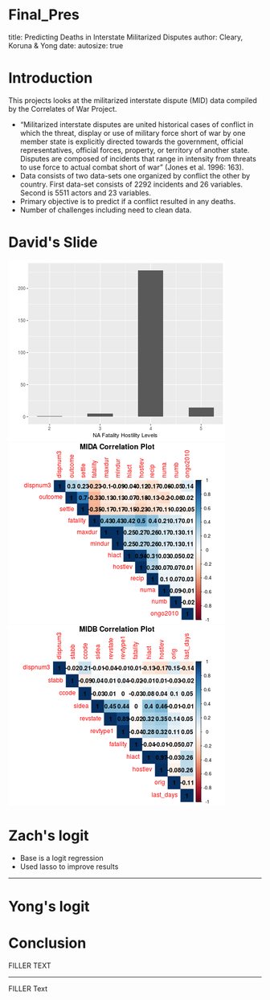 Final_Pres
========================================================
title: Predicting Deaths in Interstate Militarized Disputes
author: Cleary, Koruna & Yong
date: 
autosize: true

Introduction
========================================================

This projects looks at the militarized interstate dispute (MID) data compiled by the Correlates of War Project. 

- “Militarized interstate disputes are united historical cases of conflict in which the threat, display or use of military force short of war by one member state is explicitly directed towards the government, official representatives, official forces, property, or territory of another state. Disputes are composed of incidents that range in intensity from threats to use force to actual combat short of war” (Jones et al. 1996: 163).
- Data consists of two data-sets one organized by conflict the other by country. First data-set consists of 2292 incidents and 26 variables. Second is 5511 actors and 23 variables.
- Primary objective is to predict if a conflict resulted in any deaths.
- Number of challenges including need to clean data.

David's Slide
========================================================



![plot of chunk unnamed-chunk-1](Final_Pres-figure/unnamed-chunk-1-1.png)
![plot of chunk unnamed-chunk-2](Final_Pres-figure/unnamed-chunk-2-1.png)![plot of chunk unnamed-chunk-2](Final_Pres-figure/unnamed-chunk-2-2.png)

Zach's logit
========================================================

- Base is a logit regression
- Used lasso to improve results

***

Yong's logit
========================================================

Conclusion
========================================================
FILLER TEXT

***

FILLER Text
